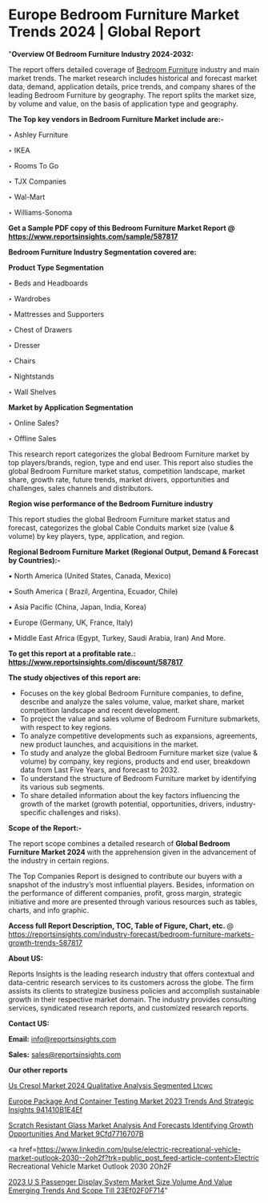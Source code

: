 # Europe Bedroom Furniture Market Trends 2024 | Global Report

"<strong>Overview Of Bedroom Furniture Industry 2024-2032:</strong>

The report offers detailed coverage of <a href=https://www.reportsinsights.com/sample/587817>Bedroom Furniture</a> industry and main market trends. The market research includes historical and forecast market data, demand, application details, price trends, and company shares of the leading Bedroom Furniture by geography. The report splits the market size, by volume and value, on the basis of application type and geography.

<strong>The Top key vendors in Bedroom Furniture Market include are:- </strong>

‣ Ashley Furniture

‣ IKEA

‣ Rooms To Go

‣ TJX Companies

‣ Wal-Mart

‣ Williams-Sonoma

<strong>Get a Sample PDF copy of this Bedroom Furniture Market Report </strong><strong>@ <a href=https://www.reportsinsights.com/sample/587817 style=color:#0000ff;>https://www.reportsinsights.com/sample/587817</a> </strong>

<strong>Bedroom Furniture Industry Segmentation covered are:</strong>

<strong>Product Type Segmentation</strong>

‣    Beds and Headboards

‣ Wardrobes

‣ Mattresses and Supporters

‣ Chest of Drawers

‣ Dresser

‣ Chairs

‣ Nightstands

‣ Wall Shelves

<strong>Market by Application Segmentation</strong>

‣   Online Sales?

‣ Offline Sales

This research report categorizes the global Bedroom Furniture market by top players/brands, region, type and end user. This report also studies the global Bedroom Furniture market status, competition landscape, market share, growth rate, future trends, market drivers, opportunities and challenges, sales channels and distributors.

<strong>Region wise performance of the Bedroom Furniture industry</strong><strong> </strong>

This report studies the global Bedroom Furniture market status and forecast, categorizes the global Cable Conduits market size (value &amp; volume) by key players, type, application, and region. 

<strong>Regional Bedroom Furniture Market (Regional Output, Demand &amp; Forecast by Countries):-</strong>

• North America (United States, Canada, Mexico)

• South America ( Brazil, Argentina, Ecuador, Chile)

• Asia Pacific (China, Japan, India, Korea)

• Europe (Germany, UK, France, Italy)

• Middle East Africa (Egypt, Turkey, Saudi Arabia, Iran) And More.

<strong>To get this report at a profitable rate.: <a href=https://www.reportsinsights.com/discount/587817 style=color:#0000ff;>https://www.reportsinsights.com/discount/587817</a></strong>

<strong>The study objectives of this report are:</strong>
<ul>
  <li>Focuses on the key global Bedroom Furniture companies, to define, describe and analyze the sales volume, value, market share, market competition landscape and recent development.</li>
  <li>To project the value and sales volume of Bedroom Furniture submarkets, with respect to key regions.</li>
  <li>To analyze competitive developments such as expansions, agreements, new product launches, and acquisitions in the market.</li>
  <li>To study and analyze the global Bedroom Furniture market size (value &amp; volume) by company, key regions, products and end user, breakdown data from Last Five Years, and forecast to 2032.</li>
  <li>To understand the structure of Bedroom Furniture market by identifying its various sub segments.</li>
  <li>To share detailed information about the key factors influencing the growth of the market (growth potential, opportunities, drivers, industry-specific challenges and risks).</li>
</ul>
<strong>Scope of the Report:-</strong><strong> </strong>

The report scope combines a detailed research of <strong>Global Bedroom Furniture Market 2024 </strong>with the apprehension given in the advancement of the industry in certain regions.

The Top Companies Report is designed to contribute our buyers with a snapshot of the industry’s most influential players. Besides, information on the performance of different companies, profit, gross margin, strategic initiative and more are presented through various resources such as tables, charts, and info graphic.

<strong>Access full Report Description, TOC, Table of Figure, Chart, etc. </strong>@   <a href=https://reportsinsights.com/industry-forecast/bedroom-furniture-markets-growth-trends-587817 style=color:#0000ff;>https://reportsinsights.com/industry-forecast/bedroom-furniture-markets-growth-trends-587817</a>

<strong>About US:</strong>

Reports Insights is the leading research industry that offers contextual and data-centric research services to its customers across the globe. The firm assists its clients to strategize business policies and accomplish sustainable growth in their respective market domain. The industry provides consulting services, syndicated research reports, and customized research reports.

<strong>Contact US:</strong>

<p class=""""><b>Email:</b> <a href=mailto:info@reportsinsights.com>info@reportsinsights.com</a></p>
<p class=""""><b>Sales:</b> <a href=mailto:sales@reportsinsights.com>sales@reportsinsights.com</a></p>

<strong>Our other reports</strong>

<a href=https://www.linkedin.com/pulse/us-cresol-market-2024-qualitative-analysis-segmented-ltcwc/>Us Cresol Market 2024 Qualitative Analysis Segmented Ltcwc</a>

<a href=https://medium.com/@shreyaw909/europe-package-and-container-testing-market-2023-trends-and-strategic-insights-941410b1e4ef>Europe Package And Container Testing Market 2023 Trends And Strategic Insights 941410B1E4Ef</a>

<a href=https://medium.com/@g65914336/scratch-resistant-glass-market-analysis-and-forecasts-identifying-growth-opportunities-and-market-9cfd7716707b>Scratch Resistant Glass Market Analysis And Forecasts Identifying Growth Opportunities And Market 9Cfd7716707B</a>

<a href=https://www.linkedin.com/pulse/electric-recreational-vehicle-market-outlook-2030--2oh2f?trk=public_post_feed-article-content>Electric Recreational Vehicle Market Outlook 2030  2Oh2F</a>

<a href=https://medium.com/@reportsinsights23/2023-u-s-passenger-display-system-market-size-volume-and-value-emerging-trends-and-scope-till-23ef02f0f714>2023 U S Passenger Display System Market Size Volume And Value Emerging Trends And Scope Till 23Ef02F0F714</a>"

